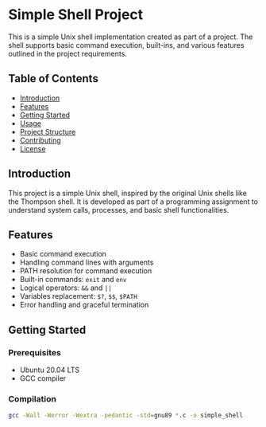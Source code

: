 # Simple Shell Project

This is a simple Unix shell implementation created as part of a project. The shell supports basic command execution, built-ins, and various features outlined in the project requirements.

## Table of Contents

- [Introduction](#introduction)
- [Features](#features)
- [Getting Started](#getting-started)
- [Usage](#usage)
- [Project Structure](#project-structure)
- [Contributing](#contributing)
- [License](#license)

## Introduction

This project is a simple Unix shell, inspired by the original Unix shells like the Thompson shell. It is developed as part of a programming assignment to understand system calls, processes, and basic shell functionalities.

## Features

- Basic command execution
- Handling command lines with arguments
- PATH resolution for command execution
- Built-in commands: `exit` and `env`
- Logical operators: `&&` and `||`
- Variables replacement: `$?`, `$$`, `$PATH`
- Error handling and graceful termination

## Getting Started

### Prerequisites

- Ubuntu 20.04 LTS
- GCC compiler

### Compilation

```bash
gcc -Wall -Werror -Wextra -pedantic -std=gnu89 *.c -o simple_shell
